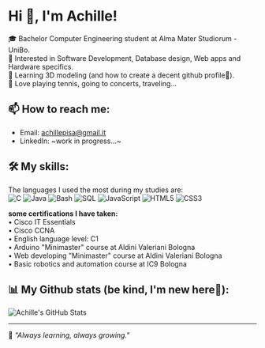 # Hi 👋, I'm Achille!

🎓 Bachelor Computer Engineering student at Alma Mater Studiorum - UniBo.  
🚀 Interested in Software Development, Database design, Web apps and Hardware specifics.  
👀 Learning 3D modeling (and how to create a decent github profile🙈).  
🎾 Love playing tennis, going to concerts, traveling...  

## 📫 How to reach me:
- Email: achillepisa@gmail.it  
- LinkedIn: ~work in progress...~  

## 🛠️ My skills:
The languages I used the most during my studies are:  
![C](https://img.shields.io/badge/C-00599C?style=flat&logo=c&logoColor=white)
![Java](https://img.shields.io/badge/Java-ED8B00?style=flat&logo=java&logoColor=white)
![Bash](https://img.shields.io/badge/Bash-121011?style=flat&logo=gnubash&logoColor=white)
![SQL](https://img.shields.io/badge/SQL-025E8C?style=flat&logo=postgresql&logoColor=white)
![JavaScript](https://img.shields.io/badge/JavaScript-F7DF1E?style=flat&logo=javascript&logoColor=black)
![HTML5](https://img.shields.io/badge/HTML5-E34F26?style=flat&logo=html5&logoColor=white)
![CSS3](https://img.shields.io/badge/CSS3-1572B6?style=flat&logo=css3&logoColor=white)  

**some certifications I have taken:**  
• Cisco IT Essentials  
• Cisco CCNA  
• English language level: C1  
• Arduino "Minimaster" course at Aldini Valeriani Bologna  
• Web developing "Minimaster" course at Aldini Valeriani Bologna  
• Basic robotics and automation course at IC9 Bologna  


## 📊 My Github stats (be kind, I'm new here🥺): 
![Achille's GitHub Stats](https://github-readme-stats.vercel.app/api?username=pixettonebboy&show_icons=true&theme=github_dark)

---

🔭 *"Always learning, always growing."*
<!--
**pixettonebboy/pixettonebboy** is a ✨ _special_ ✨ repository because its `README.md` (this file) appears on your GitHub profile.

Here are some ideas to get you started:

- 🔭 I’m currently working on ...
- 🌱 I’m currently learning ...
- 👯 I’m looking to collaborate on ...
- 🤔 I’m looking for help with ...
- 💬 Ask me about ...
- 📫 How to reach me: ...
- 😄 Pronouns: ...
- ⚡ Fun fact: ...
-->
